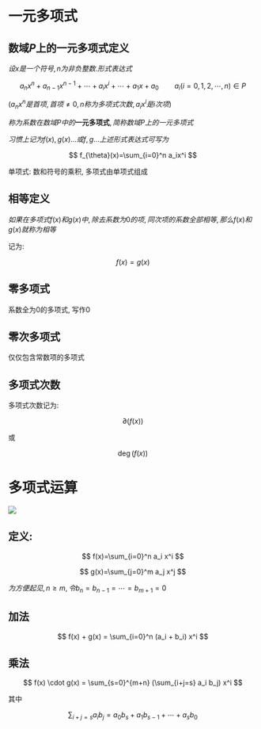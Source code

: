 # 一元多项式

## 数域$P$上的一元多项式定义

$设x是一个符号, n为非负整数. 形式表达式$

$$
a_nx^n + a_{n-1}x^{n-1} + \cdots + a_ix^i + \cdots +a_1x + a_0 \qquad 
a_i(i=0,1,2,\cdots,n)\in P
$$

$(a_nx^n是首项, 首项\neq 0, n称为多项式次数, a_ix^i是i次项)$

$称为系数在数域P中的$**一元多项式**$,简称数域P上的一元多项式$

$习惯上记为f(x), g(x)\dots 或f,g\dots 上述形式表达式可写为$

$$
f_{\theta}(x)=\sum_{i=0}^n a_ix^i
$$

单项式: 数和符号的乘积, 多项式由单项式组成

## 相等定义

$如果在多项式f(x)和g(x)中, 除去系数为0的项, 同次项的系数全部相等, 那么f(x)和g(x)就称为相等$

记为:

$$
f(x) = g(x)
$$

## 零多项式

系数全为0的多项式, 写作$0$

## 零次多项式

仅仅包含常数项的多项式

## 多项式次数

多项式次数记为:

$$
\partial(f(x))
$$

或

$$
\deg(f(x))
$$

# 多项式运算

![](2020-09-28-11-33-06.png)

## 定义:

$$
f(x)=\sum_{i=0}^n a_i x^i
$$

$$
g(x)=\sum_{j=0}^m a_j x^j
$$

$为方便起见, n\geq m, 令b_n=b_{n-1}=\cdots=b_{m+1}=0$

## 加法

$$
f(x) + g(x) = \sum_{i=0}^n (a_i + b_i) x^i
$$

## 乘法

$$
f(x) \cdot g(x) = \sum_{s=0}^{m+n} (\sum_{i+j=s} a_i b_j) x^i
$$

其中

$$
\sum_{i+j=s} a_i b_j = a_0 b_s + a_1 b_{s-1} + \cdots + a_sb_0
$$

